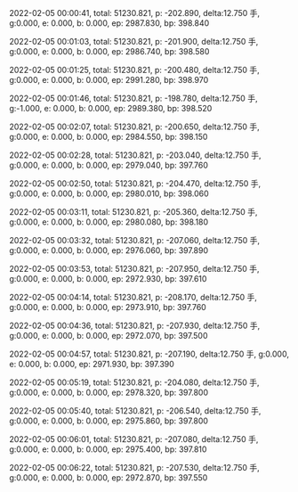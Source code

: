 2022-02-05 00:00:41, total: 51230.821, p: -202.890, delta:12.750 手, g:0.000, e: 0.000, b: 0.000, ep: 2987.830, bp: 398.840

2022-02-05 00:01:03, total: 51230.821, p: -201.900, delta:12.750 手, g:0.000, e: 0.000, b: 0.000, ep: 2986.740, bp: 398.580

2022-02-05 00:01:25, total: 51230.821, p: -200.480, delta:12.750 手, g:0.000, e: 0.000, b: 0.000, ep: 2991.280, bp: 398.970

2022-02-05 00:01:46, total: 51230.821, p: -198.780, delta:12.750 手, g:-1.000, e: 0.000, b: 0.000, ep: 2989.380, bp: 398.520

2022-02-05 00:02:07, total: 51230.821, p: -200.650, delta:12.750 手, g:0.000, e: 0.000, b: 0.000, ep: 2984.550, bp: 398.150

2022-02-05 00:02:28, total: 51230.821, p: -203.040, delta:12.750 手, g:0.000, e: 0.000, b: 0.000, ep: 2979.040, bp: 397.760

2022-02-05 00:02:50, total: 51230.821, p: -204.470, delta:12.750 手, g:0.000, e: 0.000, b: 0.000, ep: 2980.010, bp: 398.060

2022-02-05 00:03:11, total: 51230.821, p: -205.360, delta:12.750 手, g:0.000, e: 0.000, b: 0.000, ep: 2980.080, bp: 398.180

2022-02-05 00:03:32, total: 51230.821, p: -207.060, delta:12.750 手, g:0.000, e: 0.000, b: 0.000, ep: 2976.060, bp: 397.890

2022-02-05 00:03:53, total: 51230.821, p: -207.950, delta:12.750 手, g:0.000, e: 0.000, b: 0.000, ep: 2972.930, bp: 397.610

2022-02-05 00:04:14, total: 51230.821, p: -208.170, delta:12.750 手, g:0.000, e: 0.000, b: 0.000, ep: 2973.910, bp: 397.760

2022-02-05 00:04:36, total: 51230.821, p: -207.930, delta:12.750 手, g:0.000, e: 0.000, b: 0.000, ep: 2972.070, bp: 397.500

2022-02-05 00:04:57, total: 51230.821, p: -207.190, delta:12.750 手, g:0.000, e: 0.000, b: 0.000, ep: 2971.930, bp: 397.390

2022-02-05 00:05:19, total: 51230.821, p: -204.080, delta:12.750 手, g:0.000, e: 0.000, b: 0.000, ep: 2978.320, bp: 397.800

2022-02-05 00:05:40, total: 51230.821, p: -206.540, delta:12.750 手, g:0.000, e: 0.000, b: 0.000, ep: 2975.860, bp: 397.800

2022-02-05 00:06:01, total: 51230.821, p: -207.080, delta:12.750 手, g:0.000, e: 0.000, b: 0.000, ep: 2975.400, bp: 397.810

2022-02-05 00:06:22, total: 51230.821, p: -207.530, delta:12.750 手, g:0.000, e: 0.000, b: 0.000, ep: 2972.870, bp: 397.550